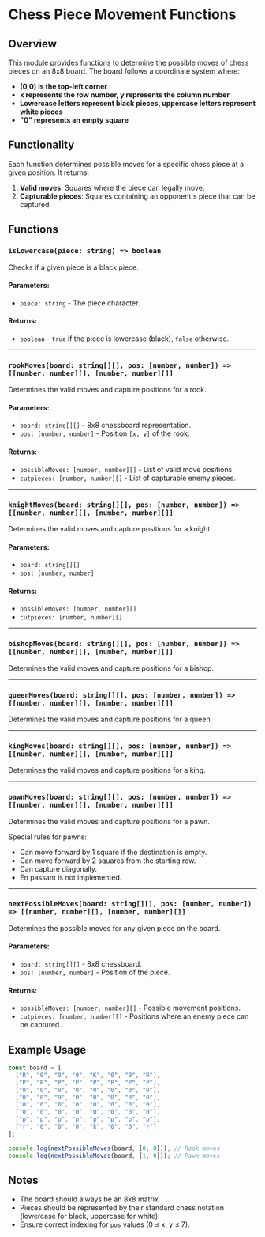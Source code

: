 # Chess Piece Movement Functions

## Overview
This module provides functions to determine the possible moves of chess pieces on an 8x8 board. The board follows a coordinate system where:
- **(0,0) is the top-left corner**
- **x represents the row number, y represents the column number**
- **Lowercase letters represent black pieces, uppercase letters represent white pieces**
- **"0" represents an empty square**

## Functionality
Each function determines possible moves for a specific chess piece at a given position. It returns:
1. **Valid moves**: Squares where the piece can legally move.
2. **Capturable pieces**: Squares containing an opponent's piece that can be captured.

## Functions

### `isLowercase(piece: string) => boolean`
Checks if a given piece is a black piece.

#### Parameters:
- `piece: string` - The piece character.

#### Returns:
- `boolean` - `true` if the piece is lowercase (black), `false` otherwise.

---

### `rookMoves(board: string[][], pos: [number, number]) => [[number, number][], [number, number][]]`
Determines the valid moves and capture positions for a rook.

#### Parameters:
- `board: string[][]` - 8x8 chessboard representation.
- `pos: [number, number]` - Position `[x, y]` of the rook.

#### Returns:
- `possibleMoves: [number, number][]` - List of valid move positions.
- `cutpieces: [number, number][]` - List of capturable enemy pieces.

---

### `knightMoves(board: string[][], pos: [number, number]) => [[number, number][], [number, number][]]`
Determines the valid moves and capture positions for a knight.

#### Parameters:
- `board: string[][]`
- `pos: [number, number]`

#### Returns:
- `possibleMoves: [number, number][]`
- `cutpieces: [number, number][]`

---

### `bishopMoves(board: string[][], pos: [number, number]) => [[number, number][], [number, number][]]`
Determines the valid moves and capture positions for a bishop.

---

### `queenMoves(board: string[][], pos: [number, number]) => [[number, number][], [number, number][]]`
Determines the valid moves and capture positions for a queen.

---

### `kingMoves(board: string[][], pos: [number, number]) => [[number, number][], [number, number][]]`
Determines the valid moves and capture positions for a king.

---

### `pawnMoves(board: string[][], pos: [number, number]) => [[number, number][], [number, number][]]`
Determines the valid moves and capture positions for a pawn.

Special rules for pawns:
- Can move forward by 1 square if the destination is empty.
- Can move forward by 2 squares from the starting row.
- Can capture diagonally.
- En passant is not implemented.

---

### `nextPossibleMoves(board: string[][], pos: [number, number]) => [[number, number][], [number, number][]]`
Determines the possible moves for any given piece on the board.

#### Parameters:
- `board: string[][]` - 8x8 chessboard.
- `pos: [number, number]` - Position of the piece.

#### Returns:
- `possibleMoves: [number, number][]` - Possible movement positions.
- `cutpieces: [number, number][]` - Positions where an enemy piece can be captured.

## Example Usage
```javascript
const board = [
  ["R", "0", "0", "0", "K", "0", "0", "R"],
  ["P", "P", "P", "P", "P", "P", "P", "P"],
  ["0", "0", "0", "0", "0", "0", "0", "0"],
  ["0", "0", "0", "0", "0", "0", "0", "0"],
  ["0", "0", "0", "0", "0", "0", "0", "0"],
  ["0", "0", "0", "0", "0", "0", "0", "0"],
  ["p", "p", "p", "p", "p", "p", "p", "p"],
  ["r", "0", "0", "0", "k", "0", "0", "r"]
];

console.log(nextPossibleMoves(board, [0, 0])); // Rook moves
console.log(nextPossibleMoves(board, [1, 0])); // Pawn moves
```

## Notes
- The board should always be an 8x8 matrix.
- Pieces should be represented by their standard chess notation (lowercase for black, uppercase for white).
- Ensure correct indexing for `pos` values (0 ≤ x, y ≤ 7).

